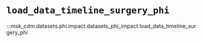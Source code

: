 # `load_data_timeline_surgery_phi`

:::msk_cdm.datasets.phi.impact.datasets_phi_impact.load_data_timeline_surgery_phi
